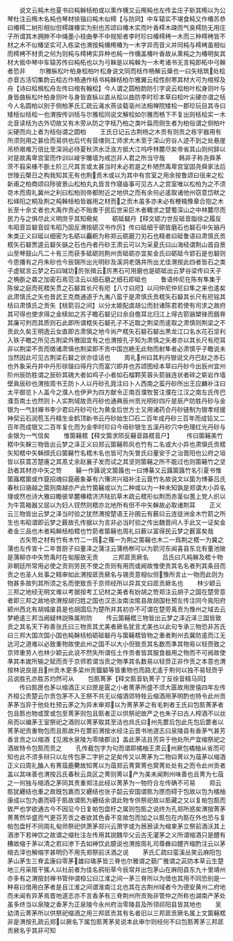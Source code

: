 <!-- { "loadSidebar": true } -->
　　说文云杶木也夏书曰杶榦栝柏或以熏作櫄又云橁杶也左传孟庄子斩其橁以为公琴杜注云橁木名杶也琴材徐锴曰杶木似樗【与防同】中车辕实不堪食杶又作椿苏恭曰椿樗二树形相似但樗疎椿实为别也苏颂曰椿木实而叶香樗木疎而气臭樗防无用庄子所谓其木拥肿不中绳墨小枝曲拳不中规矩者李时珍曰椿樗栲一木而三种樗栲皆不材之木不似椿坚实可入栋梁也渭按杶櫄橁椿为一木字异而音义并同杶与樗栲虽相似而樗栲不材贡之何为则杶与樗栲实异种也杶一作櫄盖椿叶香故从熏杶之为椿明矣其材大抵中琴中车辕苏传曰杶柘也以为弓榦是以杶榦为一木考诸书无言杶即柘中弓榦者恐非
　　尔雅枞松叶柏身桧柏叶松身说文同而栝作桰解云檃也一曰矢栝筑处桧亦音古活切集韵云桧古作桰通作栝书杶榦栝柏尔雅翼云桧性耐寒其材大可为棺椁及舟【诗曰桧楫松舟左传曰棺有翰桧】今人谓之圆柏韵防引字说云桧柏叶松身则叶与身皆曲枞松叶柏身则叶与身皆直枞以直从桧以曲防李时珍本草曰桧叶尖硬亦谓之栝今人名圆柏以别于侧柏茅氏汇疏云渑水燕谈载亳州法相禅院矮桧一郡珍玩目其寺曰矮栝似栝桧一也渭按传训栝与尔雅桧同说文解桧如尔雅而桰下不复出则栝桧实一木北音读栝为古外切故又有木旁从防之字栝乃柏之类叶扁而侧生者为柏俗谓之侧柏叶尖硬而向上者为栝俗谓之圆柏
　　王氏日记云古荆杨之木贡有则贡之栋宇器用有所须则用之甚俭而易供也后代有营缮则工师求大木至于深山穷谷人迹不到之处悬崖吊桥艰难万倍比至深涧必待夏秋洪水泛涨方抵大江呜呼林麓尽矣帝省其山则何辞以对是故禹卑宫室而作训以峻宇雕墙为戒岂非人君之所当守哉
　　韩非子称尧舜茅茨不翦采椽不斵土阶三尺其言或太甚当时未必若是之朴陋然禹卑宫室固尧舜家法后世陵云槩日之构我知其无有也荆贡木或以为其中有宫室之用余按鲁颂曰徂来之松新甫之柏商颂曰陟彼景山松柏丸丸皆言作寝庙事可见古人之宫室唯以松柏为之不须竒木而周礼冀州之利曰松柏则帝都附近之地供之而有余何必逺取诸他州窃意岱畎之松峄阳之桐及荆之杶榦栝柏皆器用之材而之贡木虽多亦未必有楩楠豫章合抱之木长至十余丈者也大禹作贡必不贻害于民后世采巨木者輙求之楚蜀深山之中林麓尽而民力与之俱尽此义明庶乎其知儆矣
　　砺砥砮丹【释文砺力世反砥音脂徐之履反韦昭音旨砮音奴韦昭乃固反渭按砺汉书作厉】传曰砥细于砺皆磨石也砮石中矢镞丹朱类正义曰砥以细密为名砺以麤粝为称郑云砺磨刀刃石也精者曰砥鲁语曰肃慎氏贡楛矢石砮贾逵云砮矢镞之石也丹者丹砂王肃云可以为采夏氏曰山海经谓荆山首自景山至琴鼓山凡二十有三而获多砥砺则荆州贡砥砺亦宜矣金氏曰砺砥今郢石是也砮则今思播有之丹朱砂也今辰锦所出光明砂及溪洞老鵶井所出尤佳渭按此四者皆石之类子虚赋言云梦之石曰瑊玏厉张揖云厉黒石可用磨也是砺砥出云梦谷梁传曰天子之桷斵之砻之加密石焉范注云以细石磨之细石即砥也
　　鲁语仲尼在陈有隼集于陈侯之庭而死楛矢贯之石砮其长尺有咫【八寸曰咫】以问仲尼仲尼曰隼之来也逺矣此肃慎氏之矢也昔武王克商通道于九夷八蛮于是肃慎氏贡楛矢石砮其长尺有咫铭其栝曰肃慎氏之贡矢【栝箭羽之间】以分太姫配虞胡公而封诸陈君若使有司求之故府其可得也使求得之金椟如之苏子瞻石砮记曰余自儋耳北归江上得古箭镞槊锋而劔脊其廉可刿而其质则石此即所谓楛矢石砮孔子不近取之荆梁而逺取之肃慎则荆梁之不贡此久矣王明逸云女直即古肃愼之地今尚产楛矢石砮石砮出黒龙江口名水花石坚利入铁子瞻之所见古荆梁外徼固宜有之也渭按孔子知为肃慎之矢者亦以其长尺有咫耳非以荆梁不贡而徴诸肃愼也荆梁即不贡中国岂絶无此物而射隼者必肃慎乎子瞻说未当然因此可见古荆梁石砮之状亦佳话也
　　周礼州曰其利丹银说文丹巴赵之赤石也外象采丹井中丹形徐锴曰得丹穴而富穴即井也苏颂图经本草曰丹砂今出辰州宜州阶州辰防胜谓之辰砂其磈大者如鸡子小者如石榴颗芙蓉头箭镞连状者碎之崭岩作墙壁眞辰砂也渭按周书王防卜人以丹砂孔晁注曰卜人西南之蛮丹砂所出王应麟补注曰太平御览卜人盖今之濮人也伊尹为四方献令正南百濮牧誓注濮在江汉之南左氏传巴濮吾南土也然则卜人实荆域故贡丹砂也通典辰州贡光明砂四斤是辰产防胜丹砂与金银为一气封襌书李少君曰丹砂可化为黄金后世方士又用诸药合丹砂链制为银孝经援神契云石润苞玉丹精生金鹤顶新书云丹砂始生□石二百年成丹砂三百年而成铅又二百年而成银又二百年复化而为金李时珍曰今毋砂银生五溪丹砂穴中色理红光丹砂与金银为一气信矣
　　惟箘簵楛【释文箘求陨反簵音路楛音户】
　　传曰箘簵美竹楛中矢榦三物皆出云梦之泽正义曰郑云箘簵聆风也竹有二名或大小异也肃愼氏贡楛矢知楛中矢榦顔氏曰箘簵竹名楛木名也皆可为矢曽氏曰董安于之治晋阳也公府之垣皆以荻蒿苫楚廧之其髙丈余赵襄子发而试之其坚则箘簵之所不能过也则箘簵竹之坚劲者其材亦中矢之笴
　　簵一作簬说文箘簬也一曰博棊又云簬箘簬竹名引夏书惟箘簬楛箘或作箟招魂曰箟蔽象棊有六簙洪兴祖补注云箟竹名故说文以箘为博棊吕氏春秋曰骆越之箘则南越亦产此竹箘簵或以为二种或以为一种未知孰是郑谓大小异名理或然也诗大雅曰瞻彼旱麓榛楛济济陆玑草木疏云楛形似荆而赤茎似蓍上党人织以为牛筥箱器又屈以为妇人钗然则楛亦北地所有但不中矢榦故必取诸荆耳
　　正义云三物皆出云梦之泽当时验之犹然渭按楚语王孙圉云有薮曰云连徒洲金木竹箭之所生也韦昭谓即云梦之薮故孔传据以为言非必当时验之传出魏晋间人手此又一证矣金者金三品也木者杶榦栝柏楛也竹箭者箘簵也周礼曰薮以富得民云梦之薮富矣哉
　　古矢笴之材有竹有木竹二一爲之篠一为荆之箘簵也木二一爲荆之楛一为冀之蒲也左传宣十二年晋厨子曰董泽之蒲注云蒲杨栁可以为箭河东闻喜县东北有董池陂是蒲柳亦中矢笴禹时在甸服故无贡
　　三邦厎贡厥名
　　吕氏曰凡杶榦及楛十物非朝廷所常用必使之贡则劳民不使之贡则有用而或阙故惟使贡其名名者列其条目而贡之也圣人处事之精审如此渭按厎贡厥名与锡贡意相似但豫所言止一物而此则为物甚多故列其所须之名而使致贡于京师经所以异其文曰厎贡厥名也
　　林少颖云三邦之地经无明文难以考据按考工记材之美者有妢胡之笴郑注云胡子之国在楚旁意者即三邦之故地欤渭按胡归姓之国也汉志汝南汝隂县故胡国杜预左传注同今鳯阳府颍州西北有胡城废县是也胡国后为楚所并其初亦不可谓在楚旁禹贡为豫州之域去云梦絶逺三邦当阙疑林説殊属附防
　　传云箘簵楛三物皆出云梦之泽近泽三国皆致贡之其名天下称善张氏曰三物贡其尤美者厥名犹言尤美也以此句专承三物恐非苏氏曰三邦大国次国小国也杶榦栝柏砺砥砮丹与箘簵楛皆物之重者荆州去冀防逺而江无达河之道难以必致重物故使此州之国不以大小但致贡其名数而凖其物易以轻赍致之京师重劳人也林少颖云此说不然失所谓任土作贡者皆其服食器用之物而不可阙故使凖其本嵗所输之赋而贡于京师若谓当贡之物凖其名数易以轻赍正非作贡之本意也渭按林说良是且州贡木更多梁州贡鐡砮等皆重物也而路尤逺于荆何以独不易轻赍乎吕说胜孔亦胜苏灼然可从
　　包匦菁茅【释文匦音轨菁子丁反徐音精马同】
　　传曰匦匣也茅以缩酒正义曰匣是匮之小者菁茅所盛不须大匮故用匣僖四年左传齐桓公责楚云尔贡包茅不入王祭不共无以缩酒郊特牲云缩酒用茅明酌也特令此州贡茅茅当异于他处杜预云茅之为异未审郑以为菁茅茅之有毛刺者王氏曰包匦菁茅者包且匦也物或筐或包至菁茅则包且匦者正以供祭祀故严之也朱子曰古人榨酒不以丝帛而以编茅王室祭祀之酒则以菁茅取其至洁也呉氏曰州先篚后包此先包后篚者以菁茅祀贡重物包而且匦故升在篚前渭按水经注云晋书地道志曰泉陵县有香茅气甚芳香言贡之以缩酒【见湘水泉陵为零陵郡治】盖此茅洁且芳异于他处所产宜缩祭祀之酒故特令包匦而贡之
　　孔传截包字为句而谓即橘柚王肃云州厥包橘柚从省而可知也此不须多辩只以左传包茅二字折之足矣传又以菁茅为二物曰菁以为葅茅以缩酒正义曰周礼醢人有菁葅鹿臡故知菁以为葅郑云菁蓂菁也蓂菁处处有之而令此州贡者盖以其味善也渭按吕氏春秋云具区之菁则菁以产为美未闻荆州味善也且菁为七葅之一何独与缩酒之茅同其贵重郑注此经以菁茅为一物符合左传确不可易
　　郑云匦犹纒结也重之故旣包裹而又纒结也张子韶云安国谓匦为匣而碍于包故以包为橘柚康成以包为裹而碍于匦故谓匦为纒结余谓此物专供祭祀故以匦藏之又以复帕包匦而致严也学欲通古今不因见今日复帕包盘杅之属则包匦之说终为孔郑所惑矣渭按菁茅菁菁然华盛而气更芬芳贡之者欲其色香不变故包而加之以匦包在内匦在外也恐与复帕包盘杅不同周礼甸师祭祀供萧茅郑兴云萧字或为莤莤读为缩束茅立祭前酒沃其上酒渗下若神饮之故谓之缩杜注左传用其説魏华父云古无灌茅之义所谓缩酒只是醴有糟故缩于茅以清之若曰渗下去如神饮此臆说也渭按周礼司尊彝曰醴齐缩酌注云以茅缩去滓也解缩字甚明仍不用先郑祭前沃酒之说
　　茅氏汇疏曰蛮溪丛笑云麻阳包茅山茅生三脊孟康曰零茅雄曰璚茅皆三脊也尔雅谓之藐广雅谓之茈防本草云生楚地三月采隂干猺人以社前者为佳名鸦衔草今辰常并出包茅山在麻阳县东九十里靖州亦多有之渭按封禅书管仲谓桓公曰江淮之间一茅三脊所以为借也其用不同恐别是一种易曰借用白茅者是且江淮之间谓淮南江北也其在古荆州域者今为德安黄州二府地而未闻有异茅焉晋地道志亦不言香茅有三脊荆州所贡殆非管仲之所称也湖南产茅处虽多终当以泉陵之香茅为正泉陵今永州府治零陵县及所领祁阳县皆其地也
　　吴幼清云菁茅所以供祭祀缩酒之用三邦厎贡其有名者旧以三邦厎贡厥名属上文箘簵楛非是渭按孔疏云郑以厥名下属包匦菁茅吴说本此审尔则经何不曰包匦菁茅三邦厎贡厥名乎其非可知
